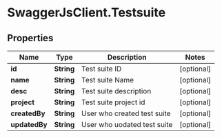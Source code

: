 # SwaggerJsClient.Testsuite

## Properties
Name | Type | Description | Notes
------------ | ------------- | ------------- | -------------
**id** | **String** | Test suite ID | [optional] 
**name** | **String** | Test suite  Name | [optional] 
**desc** | **String** | Test suite  description | [optional] 
**project** | **String** | Test suite  project id | [optional] 
**createdBy** | **String** | User who created test suite | [optional] 
**updatedBy** | **String** | User who uodated test suite | [optional] 



